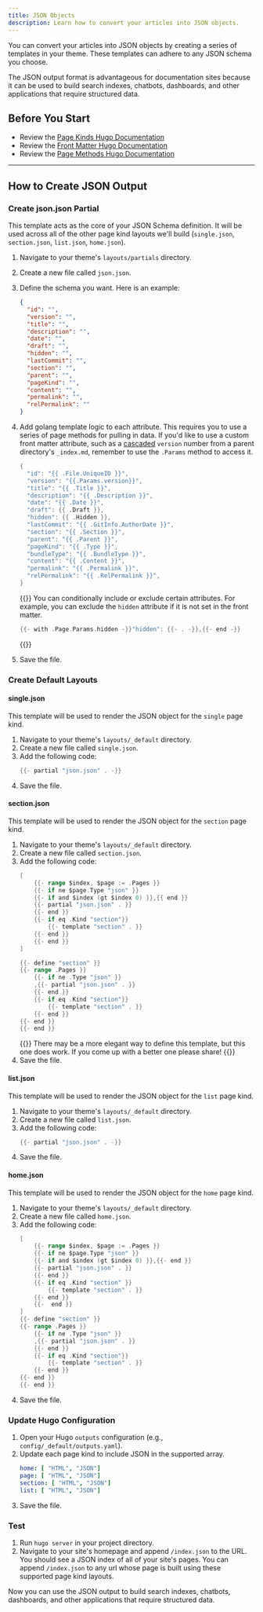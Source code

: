 ```yaml
---
title: JSON Objects
description: Learn how to convert your articles into JSON objects.
---
```


You can convert your articles into JSON objects by creating a series of templates in your theme. These templates can adhere to any JSON schema you choose.

The JSON output format is advantageous for documentation sites because it can be used to build search indexes, chatbots, dashboards, and other applications that require structured data.

## Before You Start

- Review the [Page Kinds Hugo Documentation](https://gohugo.io/templates/section-templates/#page-kinds)
- Review the [Front Matter Hugo Documentation](https://gohugo.io/content-management/front-matter/)
- Review the [Page Methods Hugo Documentation](https://gohugo.io/quick-reference/methods/#page)
---

## How to Create JSON Output

### Create json.json Partial 

This template acts as the core of your JSON Schema definition. It will be used across all of the other page kind layouts we'll build (`single.json`, `section.json`, `list.json`, `home.json`).

1. Navigate to your theme's `layouts/partials` directory.
2. Create a new file called `json.json`.
3. Define the schema you want. Here is an example:
   ```json
   {
     "id": "",
     "version": "",
     "title": "",
     "description": "",
     "date": "",
     "draft": "",
     "hidden": "",
     "lastCommit": "",
     "section": "",
     "parent": "",
     "pageKind": "",
     "content": "",
     "permalink": "",
     "relPermalink": ""
   }
   ```
4. Add golang template logic to each attribute. This requires you to use a series of page methods for pulling in data. If you'd like to use a custom front matter attribute, such as a [cascaded](https://gohugo.io/content-management/front-matter/#cascade) `version` number from a parent directory's `_index.md`, remember to use the `.Params` method to access it.
   ```go
   {
     "id": "{{ .File.UniqueID }}",
     "version": "{{.Params.version}}",
     "title": "{{ .Title }}",
     "description": "{{ .Description }}",
     "date": "{{ .Date }}",
     "draft": {{ .Draft }}, 
     "hidden": {{ .Hidden }},
     "lastCommit": "{{ .GitInfo.AuthorDate }}",
     "section": "{{ .Section }}",
     "parent": "{{ .Parent }}",
     "pageKind": "{{ .Type }}",
     "bundleType": "{{ .BundleType }}",
     "content": "{{ .Content }}",
     "permalink": "{{ .Permalink }}",
     "relPermalink": "{{ .RelPermalink }}",
   }
   ```
   {{<notice tip >}}
   You can conditionally include or exclude certain attributes. For example, you can exclude the `hidden` attribute if it is not set in the front matter.

   ```go
   {{- with .Page.Params.hidden -}}"hidden": {{- . -}},{{- end -}}
   ```
   {{</notice>}}

5. Save the file.

### Create Default Layouts

#### single.json

This template will be used to render the JSON object for the `single` page kind.

1. Navigate to your theme's `layouts/_default` directory.
2. Create a new file called `single.json`.
3. Add the following code:
   ```go
   {{- partial "json.json" . -}}
   ```
4. Save the file.

#### section.json 

This template will be used to render the JSON object for the `section` page kind.

1. Navigate to your theme's `layouts/_default` directory.
2. Create a new file called `section.json`.
3. Add the following code:
   ```go 
   [
       {{- range $index, $page := .Pages }}
       {{- if ne $page.Type "json" }}
       {{- if and $index (gt $index 0) }},{{ end }}
       {{- partial "json.json" . }}
       {{- end }}
       {{- if eq .Kind "section"}}
           {{- template "section" . }}
       {{- end }}
       {{- end }}
   ]

   {{- define "section" }}
   {{- range .Pages }}
       {{- if ne .Type "json" }}
       ,{{- partial "json.json" . }}
       {{- end }}
       {{- if eq .Kind "section"}}
           {{- template "section" . }}
       {{- end }}
   {{- end }}
   {{- end }}
   ```
   {{<notice note>}}
   There may be a more elegant way to define this template, but this one does work. If you come up with a better one please share!
   {{</notice>}}
4. Save the file.


#### list.json

This template will be used to render the JSON object for the `list` page kind.

1. Navigate to your theme's `layouts/_default` directory.
2. Create a new file called `list.json`.
3. Add the following code:
   ```go
   {{- partial "json.json" . -}}
   ```
4. Save the file.

#### home.json

This template will be used to render the JSON object for the `home` page kind.

1. Navigate to your theme's `layouts/_default` directory.
2. Create a new file called `home.json`.
3. Add the following code:
   ```go
   [
       {{- range $index, $page := .Pages }}
       {{- if ne $page.Type "json" }}
       {{- if and $index (gt $index 0) }},{{- end }}
       {{- partial "json.json" . }}
       {{- end }}
       {{- if eq .Kind "section" }}
           {{- template "section" . }}
       {{- end }}
       {{-  end }}
   ]
   {{- define "section" }}
   {{- range .Pages }}
       {{- if ne .Type "json" }}
       ,{{- partial "json.json" . }}
       {{- end }}
       {{- if eq .Kind "section"}}
           {{- template "section" . }}
       {{- end }}
   {{- end }}
   {{- end }}
   ```
5. Save the file.

### Update Hugo Configuration

1. Open your Hugo `outputs` configuration (e.g., `config/_default/outputs.yaml`).
2. Update each page kind to include JSON in the supported array.
   ```yaml
   home: [ "HTML", "JSON"]
   page: [ "HTML", "JSON"]
   section: [ "HTML", "JSON"]
   list: [ "HTML", "JSON"]
   ```
3. Save the file.

### Test

1. Run `hugo server` in your project directory.
2. Navigate to your site's homepage and append `/index.json` to the URL. You should see a JSON index of all of your site's pages. You can append `/index.json` to any url whose page is built using these supported page kind layouts.

Now you can use the JSON output to build search indexes, chatbots, dashboards, and other applications that require structured data.